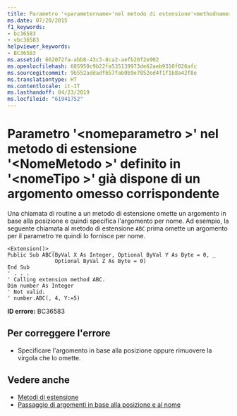 ```yaml
---
title: Parametro '<parametername>'nel metodo di estensione'<methodname>'definito '<typename>' già dispone di un argomento omesso corrispondente
ms.date: 07/20/2015
f1_keywords:
- bc36583
- vbc36583
helpviewer_keywords:
- BC36583
ms.assetid: 662072fa-abb8-43c3-8ca2-aefb20f2e902
ms.openlocfilehash: 685950c9b22fa535139973de62aeb9310f026afc
ms.sourcegitcommit: 9b552addadfb57fab0b9e7852ed4f1f1b8a42f8e
ms.translationtype: HT
ms.contentlocale: it-IT
ms.lasthandoff: 04/23/2019
ms.locfileid: "61941752"
---
```

# <a name="parameter-parametername-in-extension-method-methodname-defined-in-typename-already-has-a-matching-omitted-argument"></a>Parametro '\<nomeparametro >' nel metodo di estensione '\<NomeMetodo >' definito in '\<nomeTipo >' già dispone di un argomento omesso corrispondente
Una chiamata di routine a un metodo di estensione omette un argomento in base alla posizione e quindi specifica l'argomento per nome. Ad esempio, la seguente chiamata al metodo di estensione `ABC` prima omette un argomento per il parametro `Y`e quindi lo fornisce per nome.  
  
```  
<Extension()> _  
Public Sub ABC(ByVal X As Integer, Optional ByVal Y As Byte = 0, _  
               Optional ByVal Z As Byte = 0)  
End Sub  
' . . .  
' Calling extension method ABC.  
Dim number As Integer  
' Not valid.  
' number.ABC(, 4, Y:=5)  
```  
  
 **ID errore:** BC36583  
  
## <a name="to-correct-this-error"></a>Per correggere l'errore  
  
- Specificare l'argomento in base alla posizione oppure rimuovere la virgola che lo omette.  
  
## <a name="see-also"></a>Vedere anche

- [Metodi di estensione](../../visual-basic/programming-guide/language-features/procedures/extension-methods.md)
- [Passaggio di argomenti in base alla posizione e al nome](../../visual-basic/programming-guide/language-features/procedures/passing-arguments-by-position-and-by-name.md)
